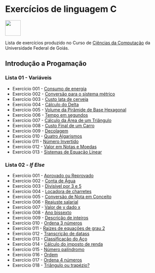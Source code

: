 # Exercícios de linguagem C 
<img src="https://static.wixstatic.com/media/386348_2423f7d3ae2e43b69830bb49dd7fc712~mv2.gif" height="50px">

Lista de exercícios produzido no Curso de [Ciências da Computação](https://inf.ufg.br/p/30138-ciencia-da-computacao) da Universidade Federal de Goiás.

## Introdução a Progamação
### Lista 01 - Variáveis
- Exercício 001 - [Consumo de energia](https://github.com/jfkarurosu/c-language/blob/main/lista-01/ex001.c)
- Exercício 002 - [Conversão para o sistema métrico](https://github.com/jfkarurosu/c-language/blob/main/lista-01/ex002.c)
- Exercício 003 - [Custo lata de cerveja](https://github.com/jfkarurosu/c-language/blob/main/lista-01/ex003.c)
- Exercício 004 - [Cálculo do Delta](https://github.com/jfkarurosu/c-language/blob/main/lista-01/ex004.c)
- Exercício 005 - [Volume da Pirâmide de Base Hexagonal](https://github.com/jfkarurosu/c-language/blob/main/lista-01/ex005.c)
- Exercício 006 - [Tempo em segundos](https://github.com/jfkarurosu/c-language/blob/main/lista-01/ex006.c)
- Exercício 007 - [Cálculo da Área de um Triângulo](https://github.com/jfkarurosu/c-language/blob/main/lista-01/ex007.c)
- Exercício 008 - [Custo Final de um Carro](https://github.com/jfkarurosu/c-language/blob/main/lista-01/ex008.c)
- Exercício 009 - [Decolagem](https://github.com/jfkarurosu/c-language/blob/main/lista-01/ex009.c)
- Exercício 010 - [Quatro Algarismos](https://github.com/jfkarurosu/c-language/blob/main/lista-01/ex010.c)
- Exercício 011 - [Número Invertido](https://github.com/jfkarurosu/c-language/blob/main/lista-01/ex011.c)
- Exercício 012 - [Valor em Notas e Moedas](https://github.com/jfkarurosu/c-language/blob/main/lista-01/ex012.c)
- Exercício 013 - [Sistemas de Equação Linear](https://github.com/jfkarurosu/c-language/blob/main/lista-01/ex013.c)

### Lista 02 - *If Else*
- Exercício 001 - [Aprovado ou Reprovado](https://github.com/jfkarurosu/c-language/blob/main/lista-02/ex001.c)
- Exercício 002 - [Conta de Água](https://github.com/jfkarurosu/c-language/blob/main/lista-02/ex002.c)
- Exercício 003 - [Divisível por 3 e 5](https://github.com/jfkarurosu/c-language/blob/main/lista-02/ex003.c)
- Exercício 004 - [Locadora de charretes](https://github.com/jfkarurosu/c-language/blob/main/lista-02/ex004.c)
- Exercício 005 - [Conversão de Nota em Conceito](https://github.com/jfkarurosu/c-language/blob/main/lista-02/ex005.c)
- Exercício 006 - [Reajuste salarial](https://github.com/jfkarurosu/c-language/blob/main/lista-02/ex006.c)
- Exercício 007 - [Valor de y dado x](https://github.com/jfkarurosu/c-language/blob/main/lista-02/ex007.c)
- Exercício 008 - [Ano bissexto](https://github.com/jfkarurosu/c-language/blob/main/lista-02/ex008.c)
- Exercício 009 - [Descrição de inteiros](https://github.com/jfkarurosu/c-language/blob/main/lista-02/ex009.c)
- Exercício 010 - [Ordena 3 números](https://github.com/jfkarurosu/c-language/blob/main/lista-02/ex010.c)
- Exercício 011 - [Raízes de equações de grau 2](https://github.com/jfkarurosu/c-language/blob/main/lista-02/ex011.c)
- Exercício 012 - [Transcrição de datass](https://github.com/jfkarurosu/c-language/blob/main/lista-02/ex012.c)
- Exercício 013 - [Classificação do Aço](https://github.com/jfkarurosu/c-language/blob/main/lista-02/ex013.c)
- Exercício 014 - [Cálculo do imposto de renda](https://github.com/jfkarurosu/c-language/blob/main/lista-02/ex014.c)
- Exercício 015 - [Número palíndromo](https://github.com/jfkarurosu/c-language/blob/main/lista-02/ex015.c)
- Exercício 016 - [Ordem](https://github.com/jfkarurosu/c-language/blob/main/lista-02/ex016.c)
- Exercício 017 - [Ordena 4 números](https://github.com/jfkarurosu/c-language/blob/main/lista-02/ex017.c)
- Exercício 018 - [Triângulo ou trapézio?](https://github.com/jfkarurosu/c-language/blob/main/lista-02/ex018.c)
